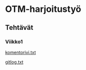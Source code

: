 # OTM-harjoitustyö

## Tehtävät

### Viikko1

[komentorivi.txt](https://github.com/tkoukkar/otm-harjoitustyo/blob/master/laskarit/viikko1/komentorivi.txt)

[gitlog.txt](https://github.com/tkoukkar/otm-harjoitustyo/blob/master/laskarit/viikko1/gitlog.txt)
